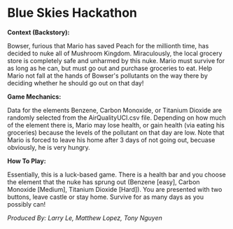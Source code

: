# Blue Skies Hackathon

**Context (Backstory):**

Bowser, furious that Mario has saved Peach for the millionth time, has decided to nuke all of Mushroom Kingdom. Miraculously, the local grocery store is completely safe and unharmed by this nuke. Mario must survive for as long as he can, but must go out and purchase groceries to eat. Help Mario not fall at the hands of Bowser's pollutants on the way there by deciding whether he should go out on that day! 

**Game Mechanics:**

Data for the elements Benzene, Carbon Monoxide, or Titanium Dioxide are randomly selected from the AirQualityUCI.csv file. Depending on how much of the element there is, Mario may lose health, or gain health (via eating his groceries) because the levels of the pollutant on that day are low. Note that Mario is forced to leave his home after 3 days of not going out, becuase obviously, he is very hungry.

**How To Play:**

Essentially, this is a luck-based game. There is a health bar and you choose the element that the nuke has sprung out (Benzene [easy], Carbon Monoxide [Medium], Titanium Dioxide [Hard]). You are presented with two buttons, leave castle or stay home. Survive for as many days as you possibly can!

*Produced By: Larry Le, Matthew Lopez, Tony Nguyen*

